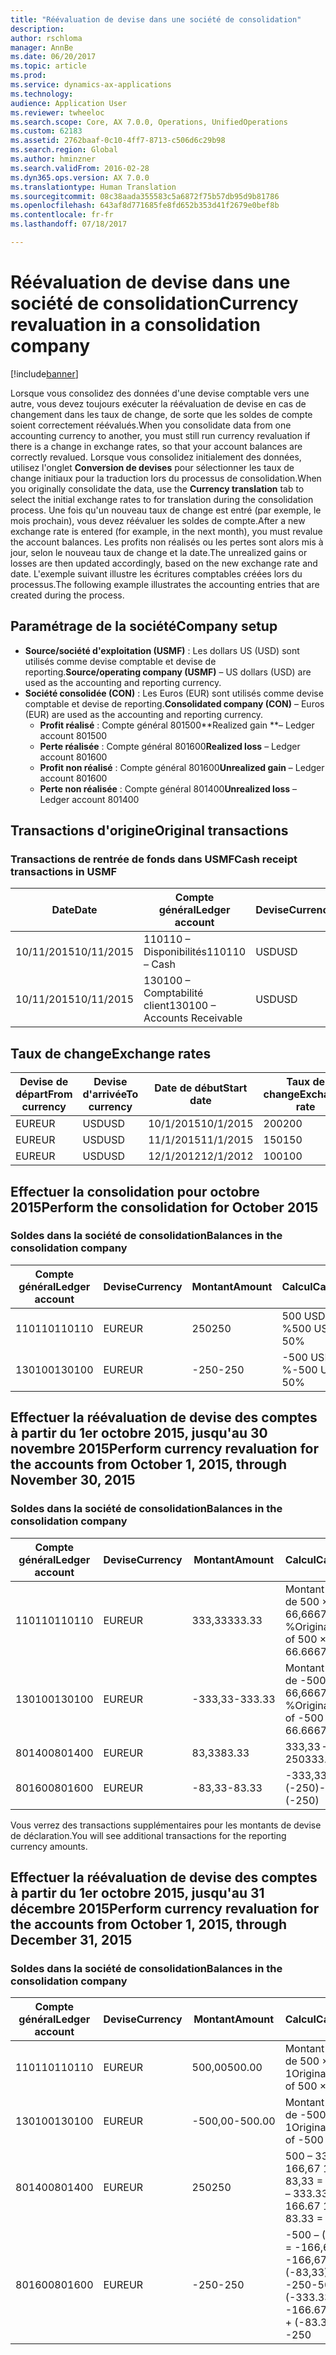 ```yaml
---
title: "Réévaluation de devise dans une société de consolidation"
description: 
author: rschloma
manager: AnnBe
ms.date: 06/20/2017
ms.topic: article
ms.prod: 
ms.service: dynamics-ax-applications
ms.technology: 
audience: Application User
ms.reviewer: twheeloc
ms.search.scope: Core, AX 7.0.0, Operations, UnifiedOperations
ms.custom: 62183
ms.assetid: 2762baaf-0c10-4ff7-8713-c506d6c29b98
ms.search.region: Global
ms.author: hminzner
ms.search.validFrom: 2016-02-28
ms.dyn365.ops.version: AX 7.0.0
ms.translationtype: Human Translation
ms.sourcegitcommit: 08c38aada355583c5a6872f75b57db95d9b81786
ms.openlocfilehash: 643af8d771685fe8fd652b353d41f2679e0bef8b
ms.contentlocale: fr-fr
ms.lasthandoff: 07/18/2017

---
```


# <a name="currency-revaluation-in-a-consolidation-company"></a><span data-ttu-id="cfdca-102">Réévaluation de devise dans une société de consolidation</span><span class="sxs-lookup"><span data-stu-id="cfdca-102">Currency revaluation in a consolidation company</span></span>

[!include[banner](../includes/banner.md)]




<span data-ttu-id="cfdca-103">Lorsque vous consolidez des données d'une devise comptable vers une autre, vous devez toujours exécuter la réévaluation de devise en cas de changement dans les taux de change, de sorte que les soldes de compte soient correctement réévalués.</span><span class="sxs-lookup"><span data-stu-id="cfdca-103">When you consolidate data from one accounting currency to another, you must still run currency revaluation if there is a change in exchange rates, so that your account balances  are correctly revalued.</span></span> <span data-ttu-id="cfdca-104">Lorsque vous consolidez initialement des données, utilisez l'onglet **Conversion de devises** pour sélectionner les taux de change initiaux pour la traduction lors du processus de consolidation.</span><span class="sxs-lookup"><span data-stu-id="cfdca-104">When you originally consolidate the data, use the **Currency translation** tab to select the initial exchange rates to for translation during the consolidation process.</span></span> <span data-ttu-id="cfdca-105">Une fois qu'un nouveau taux de change est entré (par exemple, le mois prochain), vous devez réévaluer les soldes de compte.</span><span class="sxs-lookup"><span data-stu-id="cfdca-105">After a new exchange rate is entered (for example, in the next month), you must revalue the account balances.</span></span> <span data-ttu-id="cfdca-106">Les profits non réalisés ou les pertes sont alors mis à jour, selon le nouveau taux de change et la date.</span><span class="sxs-lookup"><span data-stu-id="cfdca-106">The unrealized gains or losses are then updated accordingly, based on the new exchange rate and date.</span></span> <span data-ttu-id="cfdca-107">L'exemple suivant illustre les écritures comptables créées lors du processus.</span><span class="sxs-lookup"><span data-stu-id="cfdca-107">The following example illustrates the accounting entries that are created during the process.</span></span>

## <a name="company-setup"></a><span data-ttu-id="cfdca-108">Paramétrage de la société</span><span class="sxs-lookup"><span data-stu-id="cfdca-108">Company setup</span></span>
-   <span data-ttu-id="cfdca-109">**Source/société d'exploitation (USMF)**  : Les dollars US (USD) sont utilisés comme devise comptable et devise de reporting.</span><span class="sxs-lookup"><span data-stu-id="cfdca-109">**Source/operating company (USMF)** – US dollars (USD) are used as the accounting and reporting currency.</span></span>
-   <span data-ttu-id="cfdca-110">**Société consolidée (CON)** : Les Euros (EUR) sont utilisés comme devise comptable et devise de reporting.</span><span class="sxs-lookup"><span data-stu-id="cfdca-110">**Consolidated company (CON)** – Euros (EUR) are used as the accounting and reporting currency.</span></span>
    -   <span data-ttu-id="cfdca-111">**Profit réalisé** : Compte général 801500</span><span class="sxs-lookup"><span data-stu-id="cfdca-111">**Realized gain **– Ledger account 801500</span></span>
    -   <span data-ttu-id="cfdca-112">**Perte réalisée** : Compte général 801600</span><span class="sxs-lookup"><span data-stu-id="cfdca-112">**Realized loss** – Ledger account 801600</span></span>
    -   <span data-ttu-id="cfdca-113">**Profit non réalisé** : Compte général 801600</span><span class="sxs-lookup"><span data-stu-id="cfdca-113">**Unrealized gain** – Ledger account 801600</span></span>
    -   <span data-ttu-id="cfdca-114">**Perte non réalisée** : Compte général 801400</span><span class="sxs-lookup"><span data-stu-id="cfdca-114">**Unrealized loss** – Ledger account 801400</span></span>

## <a name="original-transactions"></a><span data-ttu-id="cfdca-115">Transactions d'origine</span><span class="sxs-lookup"><span data-stu-id="cfdca-115">Original transactions</span></span>
### <a name="cash-receipt-transactions-in-usmf"></a><span data-ttu-id="cfdca-116">Transactions de rentrée de fonds dans USMF</span><span class="sxs-lookup"><span data-stu-id="cfdca-116">Cash receipt transactions in USMF</span></span>

| <span data-ttu-id="cfdca-117">Date</span><span class="sxs-lookup"><span data-stu-id="cfdca-117">Date</span></span>       | <span data-ttu-id="cfdca-118">Compte général</span><span class="sxs-lookup"><span data-stu-id="cfdca-118">Ledger account</span></span>               | <span data-ttu-id="cfdca-119">Devise</span><span class="sxs-lookup"><span data-stu-id="cfdca-119">Currency</span></span> | <span data-ttu-id="cfdca-120">Montant</span><span class="sxs-lookup"><span data-stu-id="cfdca-120">Amount</span></span> |
|------------|------------------------------|----------|--------|
| <span data-ttu-id="cfdca-121">10/11/2015</span><span class="sxs-lookup"><span data-stu-id="cfdca-121">10/11/2015</span></span> | <span data-ttu-id="cfdca-122">110110 – Disponibilités</span><span class="sxs-lookup"><span data-stu-id="cfdca-122">110110 – Cash</span></span>                | <span data-ttu-id="cfdca-123">USD</span><span class="sxs-lookup"><span data-stu-id="cfdca-123">USD</span></span>      | <span data-ttu-id="cfdca-124">500</span><span class="sxs-lookup"><span data-stu-id="cfdca-124">500</span></span>    |
| <span data-ttu-id="cfdca-125">10/11/2015</span><span class="sxs-lookup"><span data-stu-id="cfdca-125">10/11/2015</span></span> | <span data-ttu-id="cfdca-126">130100 – Comptabilité client</span><span class="sxs-lookup"><span data-stu-id="cfdca-126">130100 – Accounts Receivable</span></span> | <span data-ttu-id="cfdca-127">USD</span><span class="sxs-lookup"><span data-stu-id="cfdca-127">USD</span></span>      | <span data-ttu-id="cfdca-128">-500</span><span class="sxs-lookup"><span data-stu-id="cfdca-128">-500</span></span>   |

## <a name="exchange-rates"></a><span data-ttu-id="cfdca-129">Taux de change</span><span class="sxs-lookup"><span data-stu-id="cfdca-129">Exchange rates</span></span>
| <span data-ttu-id="cfdca-130">Devise de départ</span><span class="sxs-lookup"><span data-stu-id="cfdca-130">From currency</span></span> | <span data-ttu-id="cfdca-131">Devise d'arrivée</span><span class="sxs-lookup"><span data-stu-id="cfdca-131">To currency</span></span> | <span data-ttu-id="cfdca-132">Date de début</span><span class="sxs-lookup"><span data-stu-id="cfdca-132">Start date</span></span> | <span data-ttu-id="cfdca-133">Taux de change</span><span class="sxs-lookup"><span data-stu-id="cfdca-133">Exchange rate</span></span> |
|---------------|-------------|------------|---------------|
| <span data-ttu-id="cfdca-134">EUR</span><span class="sxs-lookup"><span data-stu-id="cfdca-134">EUR</span></span>           | <span data-ttu-id="cfdca-135">USD</span><span class="sxs-lookup"><span data-stu-id="cfdca-135">USD</span></span>         | <span data-ttu-id="cfdca-136">10/1/2015</span><span class="sxs-lookup"><span data-stu-id="cfdca-136">10/1/2015</span></span>  | <span data-ttu-id="cfdca-137">200</span><span class="sxs-lookup"><span data-stu-id="cfdca-137">200</span></span>           |
| <span data-ttu-id="cfdca-138">EUR</span><span class="sxs-lookup"><span data-stu-id="cfdca-138">EUR</span></span>           | <span data-ttu-id="cfdca-139">USD</span><span class="sxs-lookup"><span data-stu-id="cfdca-139">USD</span></span>         | <span data-ttu-id="cfdca-140">11/1/2015</span><span class="sxs-lookup"><span data-stu-id="cfdca-140">11/1/2015</span></span>  | <span data-ttu-id="cfdca-141">150</span><span class="sxs-lookup"><span data-stu-id="cfdca-141">150</span></span>           |
| <span data-ttu-id="cfdca-142">EUR</span><span class="sxs-lookup"><span data-stu-id="cfdca-142">EUR</span></span>           | <span data-ttu-id="cfdca-143">USD</span><span class="sxs-lookup"><span data-stu-id="cfdca-143">USD</span></span>         | <span data-ttu-id="cfdca-144">12/1/2012</span><span class="sxs-lookup"><span data-stu-id="cfdca-144">12/1/2012</span></span>  | <span data-ttu-id="cfdca-145">100</span><span class="sxs-lookup"><span data-stu-id="cfdca-145">100</span></span>           |

## <a name="perform-the-consolidation-for-october-2015"></a><span data-ttu-id="cfdca-146">Effectuer la consolidation pour octobre 2015</span><span class="sxs-lookup"><span data-stu-id="cfdca-146">Perform the consolidation for October 2015</span></span>
### <a name="balances-in-the-consolidation-company"></a><span data-ttu-id="cfdca-147">Soldes dans la société de consolidation</span><span class="sxs-lookup"><span data-stu-id="cfdca-147">Balances in the consolidation company</span></span>

| <span data-ttu-id="cfdca-148">Compte général</span><span class="sxs-lookup"><span data-stu-id="cfdca-148">Ledger account</span></span> | <span data-ttu-id="cfdca-149">Devise</span><span class="sxs-lookup"><span data-stu-id="cfdca-149">Currency</span></span> | <span data-ttu-id="cfdca-150">Montant</span><span class="sxs-lookup"><span data-stu-id="cfdca-150">Amount</span></span> | <span data-ttu-id="cfdca-151">Calcul</span><span class="sxs-lookup"><span data-stu-id="cfdca-151">Calculation</span></span>    |
|----------------|----------|--------|----------------|
| <span data-ttu-id="cfdca-152">110110</span><span class="sxs-lookup"><span data-stu-id="cfdca-152">110110</span></span>         | <span data-ttu-id="cfdca-153">EUR</span><span class="sxs-lookup"><span data-stu-id="cfdca-153">EUR</span></span>      | <span data-ttu-id="cfdca-154">250</span><span class="sxs-lookup"><span data-stu-id="cfdca-154">250</span></span>    | <span data-ttu-id="cfdca-155">500 USD × 50 %</span><span class="sxs-lookup"><span data-stu-id="cfdca-155">500 USD × 50%</span></span>  |
| <span data-ttu-id="cfdca-156">130100</span><span class="sxs-lookup"><span data-stu-id="cfdca-156">130100</span></span>         | <span data-ttu-id="cfdca-157">EUR</span><span class="sxs-lookup"><span data-stu-id="cfdca-157">EUR</span></span>      | <span data-ttu-id="cfdca-158">-250</span><span class="sxs-lookup"><span data-stu-id="cfdca-158">-250</span></span>   | <span data-ttu-id="cfdca-159">-500 USD × 50 %</span><span class="sxs-lookup"><span data-stu-id="cfdca-159">-500 USD × 50%</span></span> |

## <a name="perform-currency-revaluation-for-the-accounts-from-october-1-2015-through-november-30-2015"></a><span data-ttu-id="cfdca-160">Effectuer la réévaluation de devise des comptes à partir du 1er octobre 2015, jusqu'au 30 novembre 2015</span><span class="sxs-lookup"><span data-stu-id="cfdca-160">Perform currency revaluation for the accounts from October 1, 2015, through November 30, 2015</span></span>
### <a name="balances-in-the-consolidation-company"></a><span data-ttu-id="cfdca-161">Soldes dans la société de consolidation</span><span class="sxs-lookup"><span data-stu-id="cfdca-161">Balances in the consolidation company</span></span>

| <span data-ttu-id="cfdca-162">Compte général</span><span class="sxs-lookup"><span data-stu-id="cfdca-162">Ledger account</span></span> | <span data-ttu-id="cfdca-163">Devise</span><span class="sxs-lookup"><span data-stu-id="cfdca-163">Currency</span></span> | <span data-ttu-id="cfdca-164">Montant</span><span class="sxs-lookup"><span data-stu-id="cfdca-164">Amount</span></span>  | <span data-ttu-id="cfdca-165">Calcul</span><span class="sxs-lookup"><span data-stu-id="cfdca-165">Calculation</span></span>                        |
|----------------|----------|---------|------------------------------------|
| <span data-ttu-id="cfdca-166">110110</span><span class="sxs-lookup"><span data-stu-id="cfdca-166">110110</span></span>         | <span data-ttu-id="cfdca-167">EUR</span><span class="sxs-lookup"><span data-stu-id="cfdca-167">EUR</span></span>      | <span data-ttu-id="cfdca-168">333,33</span><span class="sxs-lookup"><span data-stu-id="cfdca-168">333.33</span></span>  | <span data-ttu-id="cfdca-169">Montant d'origine de 500 × 66,6667 %</span><span class="sxs-lookup"><span data-stu-id="cfdca-169">Original amount of 500 × 66.6667%</span></span>  |
| <span data-ttu-id="cfdca-170">130100</span><span class="sxs-lookup"><span data-stu-id="cfdca-170">130100</span></span>         | <span data-ttu-id="cfdca-171">EUR</span><span class="sxs-lookup"><span data-stu-id="cfdca-171">EUR</span></span>      | <span data-ttu-id="cfdca-172">-333,33</span><span class="sxs-lookup"><span data-stu-id="cfdca-172">-333.33</span></span> | <span data-ttu-id="cfdca-173">Montant d'origine de -500 × 66,6667 %</span><span class="sxs-lookup"><span data-stu-id="cfdca-173">Original amount of -500 × 66.6667%</span></span> |
| <span data-ttu-id="cfdca-174">801400</span><span class="sxs-lookup"><span data-stu-id="cfdca-174">801400</span></span>         | <span data-ttu-id="cfdca-175">EUR</span><span class="sxs-lookup"><span data-stu-id="cfdca-175">EUR</span></span>      | <span data-ttu-id="cfdca-176">83,33</span><span class="sxs-lookup"><span data-stu-id="cfdca-176">83.33</span></span>   | <span data-ttu-id="cfdca-177">333,33 – 250</span><span class="sxs-lookup"><span data-stu-id="cfdca-177">333.33 – 250</span></span>                       |
| <span data-ttu-id="cfdca-178">801600</span><span class="sxs-lookup"><span data-stu-id="cfdca-178">801600</span></span>         | <span data-ttu-id="cfdca-179">EUR</span><span class="sxs-lookup"><span data-stu-id="cfdca-179">EUR</span></span>      | <span data-ttu-id="cfdca-180">-83,33</span><span class="sxs-lookup"><span data-stu-id="cfdca-180">-83.33</span></span>  | <span data-ttu-id="cfdca-181">-333,33 – (-250)</span><span class="sxs-lookup"><span data-stu-id="cfdca-181">-333.33 – (-250)</span></span>                   |

<span data-ttu-id="cfdca-182">Vous verrez des transactions supplémentaires pour les montants de devise de déclaration.</span><span class="sxs-lookup"><span data-stu-id="cfdca-182">You will see additional transactions for the reporting currency amounts.</span></span>

## <a name="perform-currency-revaluation-for-the-accounts-from-october-1-2015-through-december-31-2015"></a><span data-ttu-id="cfdca-183">Effectuer la réévaluation de devise des comptes à partir du 1er octobre 2015, jusqu'au 31 décembre 2015</span><span class="sxs-lookup"><span data-stu-id="cfdca-183">Perform currency revaluation for the accounts from October 1, 2015, through December 31, 2015</span></span>
### <a name="balances-in-the-consolidation-company"></a><span data-ttu-id="cfdca-184">Soldes dans la société de consolidation</span><span class="sxs-lookup"><span data-stu-id="cfdca-184">Balances in the consolidation company</span></span>

| <span data-ttu-id="cfdca-185">Compte général</span><span class="sxs-lookup"><span data-stu-id="cfdca-185">Ledger account</span></span> | <span data-ttu-id="cfdca-186">Devise</span><span class="sxs-lookup"><span data-stu-id="cfdca-186">Currency</span></span> | <span data-ttu-id="cfdca-187">Montant</span><span class="sxs-lookup"><span data-stu-id="cfdca-187">Amount</span></span>  | <span data-ttu-id="cfdca-188">Calcul</span><span class="sxs-lookup"><span data-stu-id="cfdca-188">Calculation</span></span>                                          |
|----------------|----------|---------|------------------------------------------------------|
| <span data-ttu-id="cfdca-189">110110</span><span class="sxs-lookup"><span data-stu-id="cfdca-189">110110</span></span>         | <span data-ttu-id="cfdca-190">EUR</span><span class="sxs-lookup"><span data-stu-id="cfdca-190">EUR</span></span>      | <span data-ttu-id="cfdca-191">500,00</span><span class="sxs-lookup"><span data-stu-id="cfdca-191">500.00</span></span>  | <span data-ttu-id="cfdca-192">Montant d'origine de 500 × 1</span><span class="sxs-lookup"><span data-stu-id="cfdca-192">Original amount of 500 × 1</span></span>                           |
| <span data-ttu-id="cfdca-193">130100</span><span class="sxs-lookup"><span data-stu-id="cfdca-193">130100</span></span>         | <span data-ttu-id="cfdca-194">EUR</span><span class="sxs-lookup"><span data-stu-id="cfdca-194">EUR</span></span>      | <span data-ttu-id="cfdca-195">-500,00</span><span class="sxs-lookup"><span data-stu-id="cfdca-195">-500.00</span></span> | <span data-ttu-id="cfdca-196">Montant d'origine de -500 × 1</span><span class="sxs-lookup"><span data-stu-id="cfdca-196">Original amount of -500 × 1</span></span>                          |
| <span data-ttu-id="cfdca-197">801400</span><span class="sxs-lookup"><span data-stu-id="cfdca-197">801400</span></span>         | <span data-ttu-id="cfdca-198">EUR</span><span class="sxs-lookup"><span data-stu-id="cfdca-198">EUR</span></span>      | <span data-ttu-id="cfdca-199">250</span><span class="sxs-lookup"><span data-stu-id="cfdca-199">250</span></span>     | <span data-ttu-id="cfdca-200">500 – 333,33 = 166,67 166,67 + 83,33 = 250</span><span class="sxs-lookup"><span data-stu-id="cfdca-200">500 – 333.33 = 166.67 166.67 + 83.33 = 250</span></span>           |
| <span data-ttu-id="cfdca-201">801600</span><span class="sxs-lookup"><span data-stu-id="cfdca-201">801600</span></span>         | <span data-ttu-id="cfdca-202">EUR</span><span class="sxs-lookup"><span data-stu-id="cfdca-202">EUR</span></span>      | <span data-ttu-id="cfdca-203">-250</span><span class="sxs-lookup"><span data-stu-id="cfdca-203">-250</span></span>    | <span data-ttu-id="cfdca-204">-500 – (-333,33) = -166,67 -166,67 + (-83,33) = -250</span><span class="sxs-lookup"><span data-stu-id="cfdca-204">-500 – (-333.33) = -166.67 -166.67 + (-83.33) = -250</span></span> |






